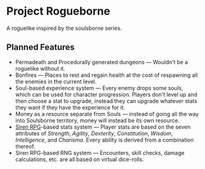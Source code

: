 # Project Rogueborne
A roguelike inspired by the soulsborne series.

## Planned Features
- Permadeath and Procedurally generated dungeons &mdash; Wouldn't be a roguelike without it.
- Bonfires &mdash; Places to rest and regain health at the cost of respawning all the enemies in the current level.
- Soul-based experience system &mdash; Every enemy drops some souls, which can be used for character progression. Players don't level up and then choose a stat to upgrade, instead they can upgrade whatever stats they want if they have the experience for it.
- Money as a resource separate from Souls &mdash; instead of going all the way into Soulsborne territory, money will instead be its own resource.
- [Siren RPG](https://github.com/ElectricCoffee/SirenRPG)-based stats system &mdash; Player stats are based on the seven attributes of _Strength_, _Agility_, _Dexterity_, _Constitution_, _Wisdom_, _Intelligence_, and _Charisma_. Every ability is derived from a combination thereof.
- Siren RPG-based RNG system &mdash; Encounters, skill checks, damage calculations, etc. are all based on virtual dice-rolls.